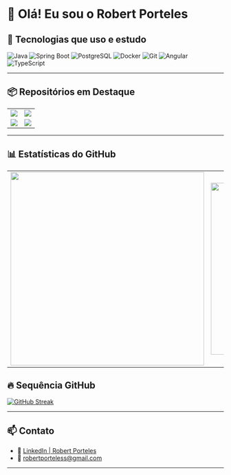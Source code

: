 
# 👋 Olá! Eu sou o Robert Porteles

## 🚀 Tecnologias que uso e estudo

![Java](https://img.shields.io/badge/Java-ED8B00?style=for-the-badge&logo=java&logoColor=white)
![Spring Boot](https://img.shields.io/badge/Spring_Boot-6DB33F?style=for-the-badge&logo=springboot&logoColor=white)
![PostgreSQL](https://img.shields.io/badge/PostgreSQL-316192?style=for-the-badge&logo=postgresql&logoColor=white)
![Docker](https://img.shields.io/badge/Docker-2496ED?style=for-the-badge&logo=docker&logoColor=white)
![Git](https://img.shields.io/badge/Git-F05032?style=for-the-badge&logo=git&logoColor=white)
![Angular](https://img.shields.io/badge/Angular-DD0031?style=for-the-badge&logo=angular&logoColor=white)
![TypeScript](https://img.shields.io/badge/TypeScript-007ACC?style=for-the-badge&logo=typescript&logoColor=white)

---
## 📦 Repositórios em Destaque

<table>
  <tr>
    <td>
      <a href="https://github.com/RobertPorteles/projetoAgendaAPI">
        <img src="https://github-readme-stats.vercel.app/api/pin/?username=RobertPorteles&repo=projetoAgendaAPI&cache_seconds=86400&theme=flag-india" />
      </a>
    </td>
    <td>
      <a href="https://github.com/RobertPorteles/crudProdutos">
        <img src="https://github-readme-stats.vercel.app/api/pin/?username=RobertPorteles&repo=crudProdutos&cache_seconds=86400&theme=flag-india" />
      </a>
    </td>
  </tr>
  <tr>
    <td>
      <a href="https://github.com/RobertPorteles/apiOpenAI">
        <img src="https://github-readme-stats.vercel.app/api/pin/?username=RobertPorteles&repo=apiOpenAI&cache_seconds=86400&theme=flag-india" />
      </a>
    </td>
    <td>
      <a href="https://github.com/RobertPorteles/strategyPatternDuck">
        <img src="https://github-readme-stats.vercel.app/api/pin/?username=RobertPorteles&repo=strategyPatternDuck&cache_seconds=86400&theme=flag-india" />
      </a>
    </td>
  </tr>
</table>


---

## 📊 Estatísticas do GitHub

<table>
  <tr>
    <td>
      <img src="https://github-readme-stats.vercel.app/api?username=RobertPorteles&show_icons=true&theme=flag-india" width="450"/>
    </td>
    <td>
      <img src="https://github-readme-stats.vercel.app/api/top-langs/?username=RobertPorteles&layout=compact&theme=flag-india" width="400"/>
    </td>
  </tr>
</table>

## 🔥 Sequência GitHub

[![GitHub Streak](https://streak-stats.demolab.com?user=Robert%20Porteles&theme=flag-india&border_radius=8&locale=pt_BR&short_numbers=true&date_format=j%20M%5B%20Y%5D&mode=weekly&card_width=1000&background=45%2CFAFFA5%2CFFFFFFF3)](https://git.io/streak-stats)


---

## 📫 Contato

- 💼 [LinkedIn | Robert Porteles](https://www.linkedin.com/in/robert-porteles/?lipi=urn%3Ali%3Apage%3Ad_flagship3_profile_view_base%3BRk38OrgZQTOSKY%2F%2Fld4pgg%3D%3D)
- 📧 robertporteless@gmail.com

---

